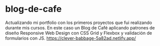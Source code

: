 # blog-de-cafe
Actualizando mi portfolio con los primeros proyectos que fui realizando durante mis cursos. En este caso un Blog de Café aplicando patrones de diseño Responsive Web Design con CSS Grid y Flexbox y validación de formularios con JS.
https://clever-babbage-5a82ad.netlify.app/
